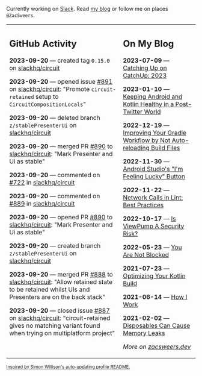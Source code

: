 Currently working on [Slack](https://slack.com/). Read [my blog](https://zacsweers.dev/) or follow me on places `@ZacSweers`.

<table><tr><td valign="top" width="60%">

## GitHub Activity
<!-- githubActivity starts -->
**2023-09-20** — created tag `0.15.0` on [slackhq/circuit](https://github.com/slackhq/circuit)

**2023-09-20** — opened issue [#891](https://github.com/slackhq/circuit/issues/891) on [slackhq/circuit](https://github.com/slackhq/circuit): "Promote `circuit-retained` setup to `CircuitCompositionLocals`"

**2023-09-20** — deleted branch `z/stablePresenterUi` on [slackhq/circuit](https://github.com/slackhq/circuit)

**2023-09-20** — merged PR [#890](https://github.com/slackhq/circuit/pull/890) to [slackhq/circuit](https://github.com/slackhq/circuit): "Mark Presenter and Ui as stable"

**2023-09-20** — commented on [#722](https://github.com/slackhq/circuit/issues/722#issuecomment-1728413673) in [slackhq/circuit](https://github.com/slackhq/circuit)

**2023-09-20** — commented on [#889](https://github.com/slackhq/circuit/pull/889#issuecomment-1728403240) in [slackhq/circuit](https://github.com/slackhq/circuit)

**2023-09-20** — opened PR [#890](https://github.com/slackhq/circuit/pull/890) to [slackhq/circuit](https://github.com/slackhq/circuit): "Mark Presenter and Ui as stable"

**2023-09-20** — created branch `z/stablePresenterUi` on [slackhq/circuit](https://github.com/slackhq/circuit)

**2023-09-20** — merged PR [#888](https://github.com/slackhq/circuit/pull/888) to [slackhq/circuit](https://github.com/slackhq/circuit): "Allow retained state to be retained whilst UIs and Presenters are on the back stack"

**2023-09-20** — closed issue [#887](https://github.com/slackhq/circuit/issues/887) on [slackhq/circuit](https://github.com/slackhq/circuit): "circuit-retained gives no matching variant found when trying on multiplatform project"
<!-- githubActivity ends -->
</td><td valign="top" width="40%">

## On My Blog
<!-- blog starts -->
**2023-07-09** — [Catching Up on CatchUp: 2023](https://www.zacsweers.dev/catching-up-on-catchup-2023/)

**2023-01-10** — [Keeping Android and Kotlin Healthy in a Post-Twitter World](https://www.zacsweers.dev/keeping-android-healthy/)

**2022-12-19** — [Improving Your Gradle Workflow by Not Auto-reloading Build Files](https://www.zacsweers.dev/improving-your-workflow-by-not-auto-reloading-build-files/)

**2022-11-30** — [Android Studio's "I'm Feeling Lucky" Button](https://www.zacsweers.dev/android-studios-im-feeling-lucky-button/)

**2022-11-22** — [Network Calls in Lint: Best Practices](https://www.zacsweers.dev/network-calls-in-lint-best-practices/)

**2022-10-17** — [Is ViewPump A Security Risk?](https://www.zacsweers.dev/is-viewpump-a-security-risk/)

**2022-05-23** — [You Are Not Blocked](https://www.zacsweers.dev/you-are-not-blocked/)

**2021-07-23** — [Optimizing Your Kotlin Build](https://www.zacsweers.dev/optimizing-your-kotlin-build/)

**2021-06-14** — [How I Work](https://www.zacsweers.dev/how-i-work/)

**2021-02-02** — [Disposables Can Cause Memory Leaks](https://www.zacsweers.dev/disposables-can-cause-memory-leaks/)
<!-- blog ends -->
_More on [zacsweers.dev](https://zacsweers.dev/)_
</td></tr></table>

<sub><a href="https://simonwillison.net/2020/Jul/10/self-updating-profile-readme/">Inspired by Simon Willison's auto-updating profile README.</a></sub>